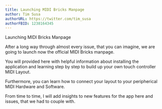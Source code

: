 ```yaml
---
title: Launching MIDI Bricks Manpage
author: Tim Susa
authorURL: https://twitter.com/tim_susa
authorFBID: 1238164345
---
```


Launching MIDI Bricks Manpage

After a long way through almost every issue, that you can imagine, we are going to launch now the official MIDI Bricks manpage.

<!--truncate-->

You will provided here with helpful information about installing the application and learning step by step to build up your own touch controller MIDI Layout. 

Furthermore, you can learn how to connect your layout to your peripherical MIDI Hardware and Software.

From time to time, I will add insights to new features for the app here and issues, that we had to couple with.
